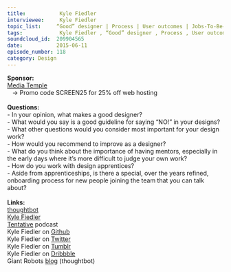 ```yaml
--- 
title:           Kyle Fiedler 
interviewee:     Kyle Fiedler 
topic_list:     “Good” designer | Process | User outcomes | Jobs-To-Be-Done | Saying “NO!” | Features | Visual design | Design questions | Improving | Side projects | Mentors | Great taste | Design apprentices | Remote mentor | Onboarding designers | Friday lunches
tags:            Kyle Fiedler , “Good” designer , Process , User outcomes , Jobs-To-Be-Done , Saying “NO!” , Features , Visual design , Design questions , Improving , Side projects , Mentors , Great taste , Design apprentices , Remote mentor , Onboarding designers , Friday lunches
soundcloud_id:  209904565
date:           2015-06-11
episode_number: 118
category: Design
---
```


<p class="show_notes_display"><b>Sponsor:<br></b><a rel="nofollow" target="_blank" href="http://mediatemple.net/?utm_source=BetweenScreens&amp;utm_medium=podcast&amp;utm_campaign=SCREEN25">Media Temple</a><b><br></b>   -&gt; Promo code SCREEN25 for 25% off web hosting<br><b><br>Questions:</b><br>- In your opinion, what makes a good designer?<br>- What would you say is a good guideline for saying “NO!” in your designs?<br>- What other questions would you consider most important for your design work?<br>- How would you recommend to improve as a designer?<br>- What do you think about the importance of having mentors, especially in the early days where it’s more difficult to judge your own work?<br>- How do you work with design apprentices?<br>- Aside from apprenticeships, is there a special, over the years refined, onboarding process for new people joining the team that you can talk about?<br><br><b>Links:</b><br><a rel="nofollow" target="_blank" href="https://thoughtbot.com/">thoughtbot</a><br><a rel="nofollow" target="_blank" href="http://kylefiedler.com/">Kyle Fiedler</a><br><a rel="nofollow" target="_blank" href="http://tentative.fm/">Tentative</a> podcast<br>Kyle Fiedler on <a rel="nofollow" target="_blank" href="https://github.com/kylefiedler">Github</a><br>Kyle Fiedler on <a rel="nofollow" target="_blank" href="https://twitter.com/kylefiedler">Twitter</a><br>Kyle Fiedler on <a rel="nofollow" target="_blank" href="http://ephemera.kylefiedler.com/">Tumblr</a><br>Kyle Fiedler on <a rel="nofollow" target="_blank" href="https://dribbble.com/kylefiedler">Dribbble</a><br>Giant Robots <a rel="nofollow" target="_blank" href="https://robots.thoughtbot.com/">blog</a> (thoughtbot)<br><br></p>
